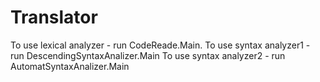 Translator
==========
To use lexical analyzer - run CodeReade.Main.
To use syntax analyzer1 - run DescendingSyntaxAnalizer.Main
To use syntax analyzer2 - run AutomatSyntaxAnalizer.Main
